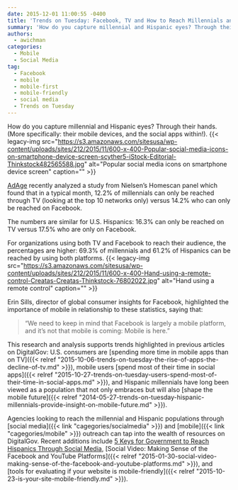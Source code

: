 ```yaml
---
date: 2015-12-01 11:00:55 -0400
title: 'Trends on Tuesday: Facebook, TV and How to Reach Millennials and Hispanics'
summary: 'How do you capture millennial and Hispanic eyes? Through their hands. (More specifically: their mobile devices, and the social apps within!). AdAge recently analyzed a study from Nielsen&rsquo;s Homescan panel which found that in a typical month, 12.2% of millennials can only be reached through TV (looking at the top 10 networks only) versus 14.2%'
authors:
  - awichman
categories:
  - Mobile
  - Social Media
tag:
  - Facebook
  - mobile
  - mobile-first
  - mobile-friendly
  - social media
  - Trends on Tuesday
---
```


How do you capture millennial and Hispanic eyes? Through their hands. (More specifically: their mobile devices, and the social apps within!). {{< legacy-img src="https://s3.amazonaws.com/sitesusa/wp-content/uploads/sites/212/2015/11/600-x-400-Popular-social-media-icons-on-smartphone-device-screen-scyther5-iStock-Editorial-Thinkstock482565588.jpg" alt="Popular social media icons on smartphone device screen" caption="" >}} 

[AdAge](http://adage.com/article/ad-age-research/facebook-top-tv-reaching-millennials-hispanics/300811/) recently analyzed a study from Nielsen’s Homescan panel which found that in a typical month, 12.2% of millennials can only be reached through TV (looking at the top 10 networks only) versus 14.2% who can only be reached on Facebook.

The numbers are similar for U.S. Hispanics: 16.3% can only be reached on TV versus 17.5% who are only on Facebook.

For organizations using both TV and Facebook to reach their audience, the percentages are higher: 69.3% of millennials and 61.2% of Hispanics can be reached by using both platforms. {{< legacy-img src="https://s3.amazonaws.com/sitesusa/wp-content/uploads/sites/212/2015/11/600-x-400-Hand-using-a-remote-control-Creatas-Creatas-Thinkstock-76802022.jpg" alt="Hand using a remote control" caption="" >}} 

Erin Sills, director of global consumer insights for Facebook, highlighted the importance of mobile in relationship to these statistics, saying that:

> &#8220;We need to keep in mind that Facebook is largely a mobile platform, and it&#8217;s not that mobile is coming: Mobile is here.”

This research and analysis supports trends highlighted in previous articles on DigitalGov: U.S. consumers are [spending more time in mobile apps than on TV]({{< relref "2015-10-06-trends-on-tuesday-the-rise-of-apps-the-decline-of-tv.md" >}}), mobile users [spend most of their time in social apps]({{< relref "2015-10-27-trends-on-tuesday-users-spend-most-of-their-time-in-social-apps.md" >}}), and Hispanic millennials have long been viewed as a population that not only embraces but will also [shape the mobile future]({{< relref "2014-05-27-trends-on-tuesday-hispanic-millennials-provide-insight-on-mobile-future.md" >}}).

Agencies looking to reach the millennial and Hispanic populations through [social media]({{< link "cagegories/socialmedia" >}}) and [mobile]({{< link "cagegories/mobile" >}}) outreach can tap into the wealth of resources on DigitalGov. Recent additions include [5 Keys for Government to Reach Hispanics Through Social Media](https://www.WHATEVER/2015/11/05/somossocial-5-keys-for-government-to-reach-hispanics-through-social-media/), [Social Video: Making Sense of the Facebook and YouTube Platforms]({{< relref "2015-01-30-social-video-making-sense-of-the-facebook-and-youtube-platforms.md" >}}), and [tools for evaluating if your website is mobile-friendly]({{< relref "2015-10-23-is-your-site-mobile-friendly.md" >}}).